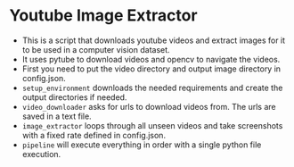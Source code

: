 # Youtube Image Extractor

- This is a script that downloads youtube videos and extract images for it to be used in a computer vision dataset.
- It uses pytube to download videos and opencv to navigate the videos.
- First you need to put the video directory and output image directory in config.json.
- `setup_environment` downloads the needed requirements and create the output directories if needed.
- `video_downloader` asks for urls to download videos from. The urls are saved in a text file.
- `image_extractor` loops through all unseen videos and take screenshots with a fixed rate defined in config.json.
- `pipeline` will execute everything in order with a single python file execution.